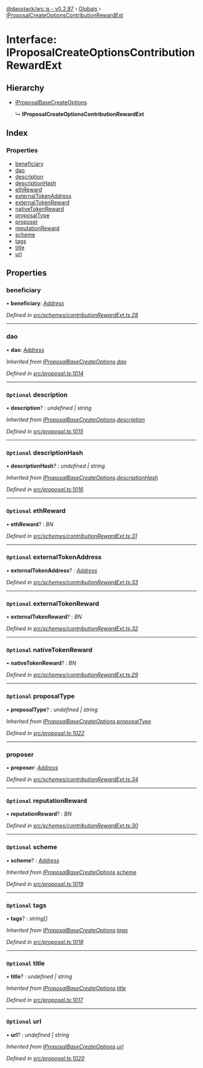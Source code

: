 [@daostack/arc.js - v0.2.87](../README.md) › [Globals](../globals.md) › [IProposalCreateOptionsContributionRewardExt](iproposalcreateoptionscontributionrewardext.md)

# Interface: IProposalCreateOptionsContributionRewardExt

## Hierarchy

* [IProposalBaseCreateOptions](iproposalbasecreateoptions.md)

  ↳ **IProposalCreateOptionsContributionRewardExt**

## Index

### Properties

* [beneficiary](iproposalcreateoptionscontributionrewardext.md#beneficiary)
* [dao](iproposalcreateoptionscontributionrewardext.md#dao)
* [description](iproposalcreateoptionscontributionrewardext.md#optional-description)
* [descriptionHash](iproposalcreateoptionscontributionrewardext.md#optional-descriptionhash)
* [ethReward](iproposalcreateoptionscontributionrewardext.md#optional-ethreward)
* [externalTokenAddress](iproposalcreateoptionscontributionrewardext.md#optional-externaltokenaddress)
* [externalTokenReward](iproposalcreateoptionscontributionrewardext.md#optional-externaltokenreward)
* [nativeTokenReward](iproposalcreateoptionscontributionrewardext.md#optional-nativetokenreward)
* [proposalType](iproposalcreateoptionscontributionrewardext.md#optional-proposaltype)
* [proposer](iproposalcreateoptionscontributionrewardext.md#proposer)
* [reputationReward](iproposalcreateoptionscontributionrewardext.md#optional-reputationreward)
* [scheme](iproposalcreateoptionscontributionrewardext.md#optional-scheme)
* [tags](iproposalcreateoptionscontributionrewardext.md#optional-tags)
* [title](iproposalcreateoptionscontributionrewardext.md#optional-title)
* [url](iproposalcreateoptionscontributionrewardext.md#optional-url)

## Properties

###  beneficiary

• **beneficiary**: *[Address](../globals.md#address)*

*Defined in [src/schemes/contributionRewardExt.ts:28](https://github.com/daostack/alchemy-monorepo/blob/6a18bc5/packages/arc.js/src/schemes/contributionRewardExt.ts#L28)*

___

###  dao

• **dao**: *[Address](../globals.md#address)*

*Inherited from [IProposalBaseCreateOptions](iproposalbasecreateoptions.md).[dao](iproposalbasecreateoptions.md#dao)*

*Defined in [src/proposal.ts:1014](https://github.com/daostack/alchemy-monorepo/blob/6a18bc5/packages/arc.js/src/proposal.ts#L1014)*

___

### `Optional` description

• **description**? : *undefined | string*

*Inherited from [IProposalBaseCreateOptions](iproposalbasecreateoptions.md).[description](iproposalbasecreateoptions.md#optional-description)*

*Defined in [src/proposal.ts:1015](https://github.com/daostack/alchemy-monorepo/blob/6a18bc5/packages/arc.js/src/proposal.ts#L1015)*

___

### `Optional` descriptionHash

• **descriptionHash**? : *undefined | string*

*Inherited from [IProposalBaseCreateOptions](iproposalbasecreateoptions.md).[descriptionHash](iproposalbasecreateoptions.md#optional-descriptionhash)*

*Defined in [src/proposal.ts:1016](https://github.com/daostack/alchemy-monorepo/blob/6a18bc5/packages/arc.js/src/proposal.ts#L1016)*

___

### `Optional` ethReward

• **ethReward**? : *BN*

*Defined in [src/schemes/contributionRewardExt.ts:31](https://github.com/daostack/alchemy-monorepo/blob/6a18bc5/packages/arc.js/src/schemes/contributionRewardExt.ts#L31)*

___

### `Optional` externalTokenAddress

• **externalTokenAddress**? : *[Address](../globals.md#address)*

*Defined in [src/schemes/contributionRewardExt.ts:33](https://github.com/daostack/alchemy-monorepo/blob/6a18bc5/packages/arc.js/src/schemes/contributionRewardExt.ts#L33)*

___

### `Optional` externalTokenReward

• **externalTokenReward**? : *BN*

*Defined in [src/schemes/contributionRewardExt.ts:32](https://github.com/daostack/alchemy-monorepo/blob/6a18bc5/packages/arc.js/src/schemes/contributionRewardExt.ts#L32)*

___

### `Optional` nativeTokenReward

• **nativeTokenReward**? : *BN*

*Defined in [src/schemes/contributionRewardExt.ts:29](https://github.com/daostack/alchemy-monorepo/blob/6a18bc5/packages/arc.js/src/schemes/contributionRewardExt.ts#L29)*

___

### `Optional` proposalType

• **proposalType**? : *undefined | string*

*Inherited from [IProposalBaseCreateOptions](iproposalbasecreateoptions.md).[proposalType](iproposalbasecreateoptions.md#optional-proposaltype)*

*Defined in [src/proposal.ts:1022](https://github.com/daostack/alchemy-monorepo/blob/6a18bc5/packages/arc.js/src/proposal.ts#L1022)*

___

###  proposer

• **proposer**: *[Address](../globals.md#address)*

*Defined in [src/schemes/contributionRewardExt.ts:34](https://github.com/daostack/alchemy-monorepo/blob/6a18bc5/packages/arc.js/src/schemes/contributionRewardExt.ts#L34)*

___

### `Optional` reputationReward

• **reputationReward**? : *BN*

*Defined in [src/schemes/contributionRewardExt.ts:30](https://github.com/daostack/alchemy-monorepo/blob/6a18bc5/packages/arc.js/src/schemes/contributionRewardExt.ts#L30)*

___

### `Optional` scheme

• **scheme**? : *[Address](../globals.md#address)*

*Inherited from [IProposalBaseCreateOptions](iproposalbasecreateoptions.md).[scheme](iproposalbasecreateoptions.md#optional-scheme)*

*Defined in [src/proposal.ts:1019](https://github.com/daostack/alchemy-monorepo/blob/6a18bc5/packages/arc.js/src/proposal.ts#L1019)*

___

### `Optional` tags

• **tags**? : *string[]*

*Inherited from [IProposalBaseCreateOptions](iproposalbasecreateoptions.md).[tags](iproposalbasecreateoptions.md#optional-tags)*

*Defined in [src/proposal.ts:1018](https://github.com/daostack/alchemy-monorepo/blob/6a18bc5/packages/arc.js/src/proposal.ts#L1018)*

___

### `Optional` title

• **title**? : *undefined | string*

*Inherited from [IProposalBaseCreateOptions](iproposalbasecreateoptions.md).[title](iproposalbasecreateoptions.md#optional-title)*

*Defined in [src/proposal.ts:1017](https://github.com/daostack/alchemy-monorepo/blob/6a18bc5/packages/arc.js/src/proposal.ts#L1017)*

___

### `Optional` url

• **url**? : *undefined | string*

*Inherited from [IProposalBaseCreateOptions](iproposalbasecreateoptions.md).[url](iproposalbasecreateoptions.md#optional-url)*

*Defined in [src/proposal.ts:1020](https://github.com/daostack/alchemy-monorepo/blob/6a18bc5/packages/arc.js/src/proposal.ts#L1020)*
